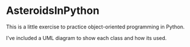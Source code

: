 # AsteroidsInPython

This is a little exercise to practice object-oriented programming in Python.

I've included a UML diagram to show each class and how its used.
